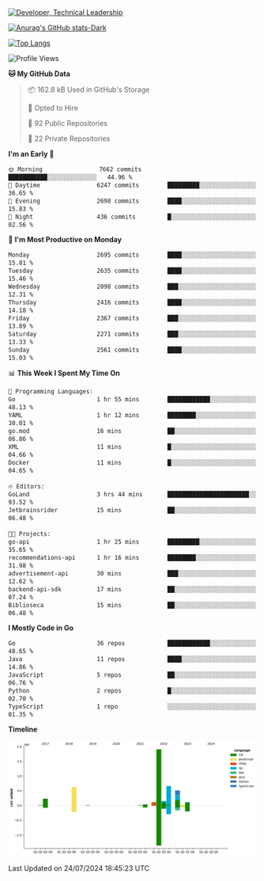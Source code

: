 <div>
  <a href="https://www.linkedin.com/in/arielpineiro/" target="_blank" rel="nofollow noopener noreferrer">
    <img src="https://img.shields.io/badge/-LinkedIn-%230077B5?style=for-the-badge&logo=linkedin&logoColor=white" alt="Developer, Technical Leadership" title="Ariel Piñeiro">
  </a>
</div>

[![Anurag's GitHub stats-Dark](https://github-readme-stats.vercel.app/api?username=arielsrv&show_icons=true&theme=dark#gh-dark-mode-only)](https://github.com/anuraghazra/github-readme-stats#gh-dark-mode-only)

[![Top Langs](https://github-readme-stats.vercel.app/api/top-langs/?username=arielsrv&layout=compact&langs_count=10&theme=dark#gh-dark-mode-only)](https://github.com/anuraghazra/github-readme-stats&theme=dark#gh-dark-mode-only)

<!--START_SECTION:waka-->
![Profile Views](http://img.shields.io/badge/Profile%20Views-2-blue)

**🐱 My GitHub Data** 

> 📦 162.8 kB Used in GitHub's Storage 
 > 
> 💼 Opted to Hire
 > 
> 📜 92 Public Repositories 
 > 
> 🔑 22 Private Repositories 
 > 
**I'm an Early 🐤** 

```text
🌞 Morning                7662 commits        ███████████░░░░░░░░░░░░░░   44.96 % 
🌆 Daytime                6247 commits        █████████░░░░░░░░░░░░░░░░   36.65 % 
🌃 Evening                2698 commits        ████░░░░░░░░░░░░░░░░░░░░░   15.83 % 
🌙 Night                  436 commits         █░░░░░░░░░░░░░░░░░░░░░░░░   02.56 % 
```
📅 **I'm Most Productive on Monday** 

```text
Monday                   2695 commits        ████░░░░░░░░░░░░░░░░░░░░░   15.81 % 
Tuesday                  2635 commits        ████░░░░░░░░░░░░░░░░░░░░░   15.46 % 
Wednesday                2098 commits        ███░░░░░░░░░░░░░░░░░░░░░░   12.31 % 
Thursday                 2416 commits        ████░░░░░░░░░░░░░░░░░░░░░   14.18 % 
Friday                   2367 commits        ███░░░░░░░░░░░░░░░░░░░░░░   13.89 % 
Saturday                 2271 commits        ███░░░░░░░░░░░░░░░░░░░░░░   13.33 % 
Sunday                   2561 commits        ████░░░░░░░░░░░░░░░░░░░░░   15.03 % 
```


📊 **This Week I Spent My Time On** 

```text
💬 Programming Languages: 
Go                       1 hr 55 mins        ████████████░░░░░░░░░░░░░   48.13 % 
YAML                     1 hr 12 mins        ████████░░░░░░░░░░░░░░░░░   30.01 % 
go.mod                   16 mins             ██░░░░░░░░░░░░░░░░░░░░░░░   06.86 % 
XML                      11 mins             █░░░░░░░░░░░░░░░░░░░░░░░░   04.66 % 
Docker                   11 mins             █░░░░░░░░░░░░░░░░░░░░░░░░   04.65 % 

🔥 Editors: 
GoLand                   3 hrs 44 mins       ███████████████████████░░   93.52 % 
Jetbrainsrider           15 mins             ██░░░░░░░░░░░░░░░░░░░░░░░   06.48 % 

🐱‍💻 Projects: 
go-api                   1 hr 25 mins        █████████░░░░░░░░░░░░░░░░   35.65 % 
recommendations-api      1 hr 16 mins        ████████░░░░░░░░░░░░░░░░░   31.98 % 
advertisement-api        30 mins             ███░░░░░░░░░░░░░░░░░░░░░░   12.62 % 
backend-api-sdk          17 mins             ██░░░░░░░░░░░░░░░░░░░░░░░   07.24 % 
Biblioseca               15 mins             ██░░░░░░░░░░░░░░░░░░░░░░░   06.48 % 
```

**I Mostly Code in Go** 

```text
Go                       36 repos            ████████████░░░░░░░░░░░░░   48.65 % 
Java                     11 repos            ████░░░░░░░░░░░░░░░░░░░░░   14.86 % 
JavaScript               5 repos             ██░░░░░░░░░░░░░░░░░░░░░░░   06.76 % 
Python                   2 repos             █░░░░░░░░░░░░░░░░░░░░░░░░   02.70 % 
TypeScript               1 repo              ░░░░░░░░░░░░░░░░░░░░░░░░░   01.35 % 
```



**Timeline**

![Lines of Code chart](https://raw.githubusercontent.com/arielsrv/arielsrv/main/assets/bar_graph.png)


 Last Updated on 24/07/2024 18:45:23 UTC
<!--END_SECTION:waka-->
